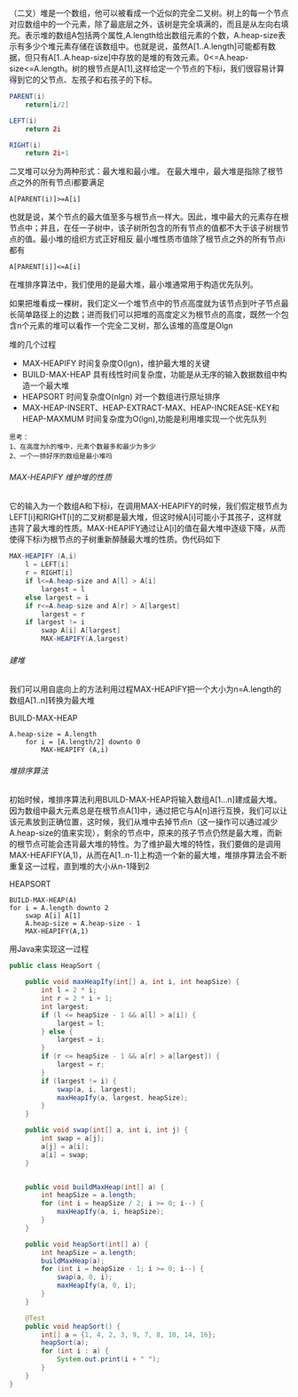 
（二叉）堆是一个数组，他可以被看成一个近似的完全二叉树。树上的每一个节点对应数组中的一个元素，除了最底层之外，该树是完全填满的，而且是从左向右填充。表示堆的数组A包括两个属性,A.length给出数组元素的个数，A.heap-size表示有多少个堆元素存储在该数组中。也就是说，虽然A[1..A.length]可能都有数据，但只有A[1..A.heap-size]中存放的是堆的有效元素。0<=A.heap-size<=A.length。树的根节点是A[1],这样给定一个节点的下标i，我们很容易计算得到它的父节点、左孩子和右孩子的下标。

```java
PARENT(i)
    return[i/2]

LEFT(i)
    return 2i

RIGHT(i)
    return 2i+1
```
二叉堆可以分为两种形式：最大堆和最小堆。
在最大堆中，最大堆是指除了根节点之外的所有节点i都要满足
```
A[PARENT(i)]>=A[i]
```
也就是说，某个节点的最大值至多与根节点一样大。因此，堆中最大的元素存在根节点中；并且，在任一子树中，该子树所包含的所有节点的值都不大于该子树根节点的值。最小堆的组织方式正好相反
最小堆性质市值除了根节点之外的所有节点i都有
```
A[PARENT[i]]<=A[i]
```

在堆排序算法中，我们使用的是最大堆，最小堆通常用于构造优先队列。

如果把堆看成一棵树，我们定义一个堆节点中的节点高度就为该节点到叶子节点最长简单路径上的边数；进而我们可以把堆的高度定义为根节点的高度，既然一个包含n个元素的堆可以看作一个完全二叉树，那么该堆的高度是Olgn
<p>堆的几个过程</p>

- MAX-HEAPIFY 时间复杂度O(lgn)，维护最大堆的关键
- BUILD-MAX-HEAP 具有线性时间复杂度，功能是从无序的输入数据数组中构造一个最大堆
- HEAPSORT 时间复杂度O(nlgn) 对一个数组进行原址排序
- MAX-HEAP-INSERT、HEAP-EXTRACT-MAX、HEAP-INCREASE-KEY和HEAP-MAXMUM 时间复杂度为O(lgn),功能是利用堆实现一个优先队列


```
思考：
1、在高度为h的堆中，元素个数最多和最少为多少
2、一个一排好序的数组是最小堆吗
```

###### MAX-HEAPIFY 维护堆的性质
它的输入为一个数组A和下标i，在调用MAX-HEAPIFY的时候，我们假定根节点为LEFT[i]和RIGHT[i]的二叉树都是最大堆，但这时候A[i]可能小于其孩子，这样就违背了最大堆的性质。MAX-HEAPIFY通过让A[i]的值在最大堆中逐级下降，从而使得下标i为根节点的子树重新醉醺最大堆的性质。伪代码如下
```java
MAX-HEAPIFY (A,i)
    l = LEFT[i]
    r = RIGHT[i]
    if l<=A.heap-size and A[l] > A[i]
        largest = l
    else largest = i
    if r<=A.heap-size and A[r] > A[largest]
        largest = r
    if largest != i
        swap A[i] A[largest]
        MAX-HEAPIFY(A,largest)
```
###### 建堆
我们可以用自底向上的方法利用过程MAX-HEAPIFY把一个大小为n=A.length的数组A[1..n]转换为最大堆

 BUILD-MAX-HEAP
```
A.heap-size = A.length
    for i = [A.length/2] downto 0
        MAX-HEAPIFY (A,i)
```

###### 堆排序算法
初始时候，堆排序算法利用BUILD-MAX-HEAP将输入数组A[1...n]建成最大堆。因为数组中最大元素总是在根节点A[1]中，通过把它与A[n]进行互换，我们可以让该元素放到正确位置，这时候，我们从堆中去掉节点n（这一操作可以通过减少A.heap-size的值来实现），剩余的节点中，原来的孩子节点仍然是最大堆，而新的根节点可能会违背最大堆的特性。为了维护最大堆的特性，我们要做的是调用MAX-HEAFIFY(A,1)，从而在A[1..n-1]上构造一个新的最大堆，堆排序算法会不断重复这一过程，直到堆的大小从n-1降到2
<p>HEAPSORT</p>

```
BUILD-MAX-HEAP(A)
for i = A.length downto 2
    swap A[i] A[1]
    A.heap-size = A.heap-size - 1
    MAX-HEAPIFY(A,1)
```

用Java来实现这一过程
```java
public class HeapSort {

    public void maxHeapIfy(int[] a, int i, int heapSize) {
        int l = 2 * i;
        int r = 2 * i + 1;
        int largest;
        if (l <= heapSize - 1 && a[l] > a[i]) {
            largest = l;
        } else {
            largest = i;
        }
        if (r <= heapSize - 1 && a[r] > a[largest]) {
            largest = r;
        }
        if (largest != i) {
            swap(a, i, largest);
            maxHeapIfy(a, largest, heapSize);
        }
    }

    public void swap(int[] a, int i, int j) {
        int swap = a[j];
        a[j] = a[i];
        a[i] = swap;
    }


    public void buildMaxHeap(int[] a) {
        int heapSize = a.length;
        for (int i = heapSize / 2; i >= 0; i--) {
            maxHeapIfy(a, i, heapSize);
        }
    }

    public void heapSort(int[] a) {
        int heapSize = a.length;
        buildMaxHeap(a);
        for (int i = heapSize - 1; i >= 0; i--) {
            swap(a, 0, i);
            maxHeapIfy(a, 0, i);
        }
    }

    @Test
    public void heapSort() {
        int[] a = {1, 4, 2, 3, 9, 7, 8, 10, 14, 16};
        heapSort(a);
        for (int i : a) {
            System.out.print(i + " ");
        }
    }
}


```